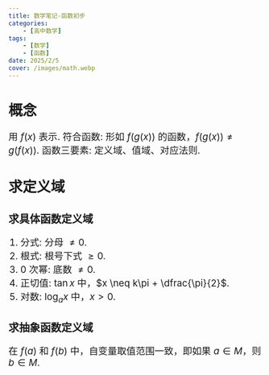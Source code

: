 ```yaml
---
title: 数学笔记-函数初步
categories:
    - [高中数学]
tags:
    - [数学]
    - [函数]
date: 2025/2/5
cover: /images/math.webp
---
```

# 概念
用 $f(x)$ 表示.
符合函数: 形如 $f(g(x))$ 的函数，$f(g(x)) \neq g(f(x))$.
函数三要素: 定义域、值域、对应法则.
# 求定义域
## 求具体函数定义域
1. 分式: 分母 $\neq 0$.
2. 根式: 根号下式 $\geq 0$.
3. $0$ 次幂: 底数 $\neq 0$.
4. 正切值: $\tan x$ 中，$x \neq k\pi + \dfrac{\pi}{2}$.
5. 对数: $\log_a x$ 中，$x > 0$.
## 求抽象函数定义域
在 $f(a)$ 和 $f(b)$ 中，自变量取值范围一致，即如果 $a \in M$，则 $b \in M$.
<style>
    p {font-size: 14pt;}
    li {font-size: 14pt;}
    center {font-size: 16pt;}
</style>